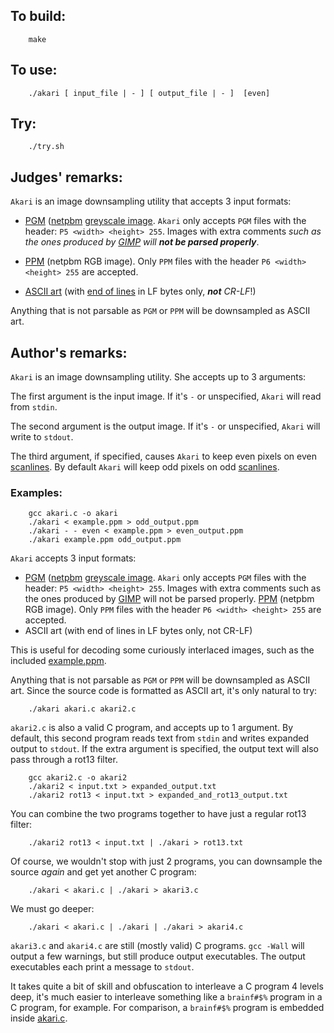 ## To build:

``` <!---sh-->
    make
```


## To use:

``` <!---sh-->
    ./akari [ input_file | - ] [ output_file | - ]  [even]
```


## Try:

``` <!---sh-->
    ./try.sh
```


## Judges' remarks:

`Akari` is an image downsampling utility that accepts 3 input formats:

* [PGM](https://netpbm.sourceforge.net/doc/pgm.html)
([netpbm](https://netpbm.sourceforge.net/doc/) [greyscale
image](https://en.wikipedia.org/wiki/Grayscale).  `Akari` only accepts `PGM`
files with the header: `P5 <width> <height> 255`.  Images with extra comments
_such as the ones produced by [GIMP](https://www.gimp.org) will **not be parsed
properly**_.

* [PPM](https://netpbm.sourceforge.net/doc/ppm.html) (netpbm RGB image).  Only
`PPM` files with the header `P6 <width> <height> 255` are accepted.

* [ASCII art](https://en.wikipedia.org/wiki/ASCII_art) (with [end of
lines](https://en.wikipedia.org/wiki/Newline) in LF bytes only, _**not** CR-LF_!)

Anything that is not parsable as `PGM` or `PPM` will be downsampled as ASCII art.


## Author's remarks:

`Akari` is an image downsampling utility.  She accepts up to 3 arguments:

The first argument is the input image.  If it's `-` or unspecified, `Akari`
will read from `stdin`.

The second argument is the output image.  If it's `-` or unspecified,
`Akari` will write to `stdout`.

The third argument, if specified, causes `Akari` to keep even pixels on even
[scanlines](https://en.wikipedia.org/wiki/Scan_line). By default `Akari` will
keep odd pixels on odd [scanlines](https://en.wikipedia.org/wiki/Scan_line).


### Examples:

``` <!---sh-->
    gcc akari.c -o akari
    ./akari < example.ppm > odd_output.ppm
    ./akari - - even < example.ppm > even_output.ppm
    ./akari example.ppm odd_output.ppm
```

`Akari` accepts 3 input formats:

* [PGM](https://netpbm.sourceforge.net/doc/pgm.html)
([netpbm](https://netpbm.sourceforge.net/doc/) [greyscale
image](https://en.wikipedia.org/wiki/Grayscale).  `Akari` only accepts `PGM`
files with the header: `P5 <width> <height> 255`.  Images with extra comments
such as the ones produced by [GIMP](https://www.gimp.org) will not be parsed
properly.
 [PPM](https://netpbm.sourceforge.net/doc/ppm.html) (netpbm RGB image).  Only
`PPM` files with the header `P6 <width> <height> 255` are accepted.
* ASCII art (with end of lines in LF bytes only, not CR-LF)

This is useful for decoding some curiously interlaced images, such as
the included [example.ppm](example.ppm).

Anything that is not parsable as `PGM` or `PPM` will be downsampled as
ASCII art.  Since the source code is formatted as ASCII art, it's only
natural to try:

``` <!---sh-->
    ./akari akari.c akari2.c
```

`akari2.c` is also a valid C program, and accepts up to 1 argument.
By default, this second program reads text from `stdin` and writes
expanded output to `stdout`.  If the extra argument is specified, the
output text will also pass through a rot13 filter.

``` <!---sh-->
    gcc akari2.c -o akari2
    ./akari2 < input.txt > expanded_output.txt
    ./akari2 rot13 < input.txt > expanded_and_rot13_output.txt
```

You can combine the two programs together to have just a regular rot13
filter:

``` <!---sh-->
    ./akari2 rot13 < input.txt | ./akari > rot13.txt
```

Of course, we wouldn't stop with just 2 programs, you can downsample
the source *again* and get yet another C program:

``` <!---sh-->
    ./akari < akari.c | ./akari > akari3.c
```

We must go deeper:

``` <!---sh-->
    ./akari < akari.c | ./akari | ./akari > akari4.c
```

`akari3.c` and `akari4.c` are still (mostly valid) C programs.
`gcc -Wall` will output a few warnings, but still produce output
executables.  The output executables each print a message to `stdout`.

It takes quite a bit of skill and obfuscation to interleave a
C program 4 levels deep, it's much easier to interleave something like
a `brainf#$%` program in a C program, for example.  For comparison, a
`brainf#$%` program is embedded inside [akari.c](%%REPO_URL%%/2011/akari/akari.c).


<!--

    Copyright © 1984-2024 by Landon Curt Noll. All Rights Reserved.

    You are free to share and adapt this file under the terms of this license:

        Creative Commons Attribution-ShareAlike 4.0 International (CC BY-SA 4.0)

    For more information, see:

        https://creativecommons.org/licenses/by-sa/4.0/

-->
